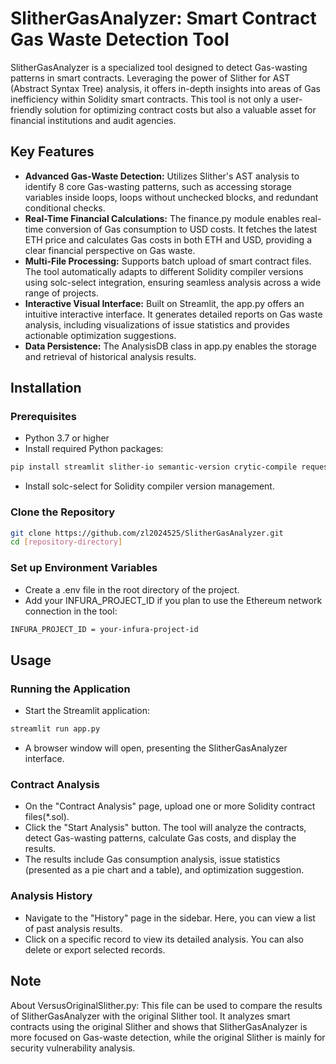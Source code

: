 # SlitherGasAnalyzer: Smart Contract Gas Waste Detection Tool
SlitherGasAnalyzer is a specialized tool designed to detect Gas-wasting patterns in smart contracts. Leveraging the power of Slither for AST (Abstract Syntax Tree) analysis, it offers in-depth insights into areas of Gas inefficiency within Solidity smart contracts. This tool is not only a user-friendly solution for optimizing contract costs but also a valuable asset for financial institutions and audit agencies.

## Key Features
* **Advanced Gas-Waste Detection:** Utilizes Slither's AST analysis to identify 8 core Gas-wasting patterns, such as accessing storage variables inside loops, loops without unchecked blocks, and redundant conditional checks.
* **Real-Time Financial Calculations:** The finance.py module enables real-time conversion of Gas consumption to USD costs. It fetches the latest ETH price and calculates Gas costs in both ETH and USD, providing a clear financial perspective on Gas waste.
* **Multi-File Processing:** Supports batch upload of smart contract files. The tool automatically adapts to different Solidity compiler versions using solc-select integration, ensuring seamless analysis across a wide range of projects.
* **Interactive Visual Interface:** Built on Streamlit, the app.py offers an intuitive interactive interface. It generates detailed reports on Gas waste analysis, including visualizations of issue statistics and provides actionable optimization suggestions.
* **Data Persistence:** The AnalysisDB class in app.py enables the storage and retrieval of historical analysis results.

## Installation
### Prerequisites
* Python 3.7 or higher
* Install required Python packages:
```bash
pip install streamlit slither-io semantic-version crytic-compile requests pandas matplotlib
```
* Install solc-select for Solidity compiler version management.

### Clone the Repository
```bash
git clone https://github.com/zl2024525/SlitherGasAnalyzer.git
cd [repository-directory]
```

### Set up Environment Variables
* Create a .env file in the root directory of the project.
* Add your INFURA_PROJECT_ID if you plan to use the Ethereum network connection in the tool:
```bash
INFURA_PROJECT_ID = your-infura-project-id
```

## Usage
### Running the Application
* Start the Streamlit application:
```bash
streamlit run app.py
```
* A browser window will open, presenting the SlitherGasAnalyzer interface.

### Contract Analysis
* On the "Contract Analysis" page, upload one or more Solidity contract files(*.sol).
* Click the "Start Analysis" button. The tool will analyze the contracts, detect Gas-wasting patterns, calculate Gas costs, and display the results.
* The results include Gas consumption analysis, issue statistics (presented as a pie chart and a table), and optimization suggestion.

### Analysis History
* Navigate to the "History" page in the sidebar. Here, you can view a list of past analysis results.
* Click on a specific record to view its detailed analysis. You can also delete or export selected records.

## Note
About VersusOriginalSlither.py: This file can be used to compare the results of SlitherGasAnalyzer with the original Slither tool. It analyzes smart contracts using the original Slither and shows that SlitherGasAnalyzer is more focused on Gas-waste detection, while the original Slither is mainly for security vulnerability analysis.
